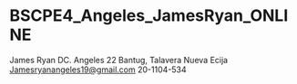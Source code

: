 # BSCPE4_Angeles_JamesRyan_ONLINE

James Ryan DC. Angeles
22
Bantug, Talavera Nueva Ecija
Jamesryanangeles19@gmail.com
20-1104-534
